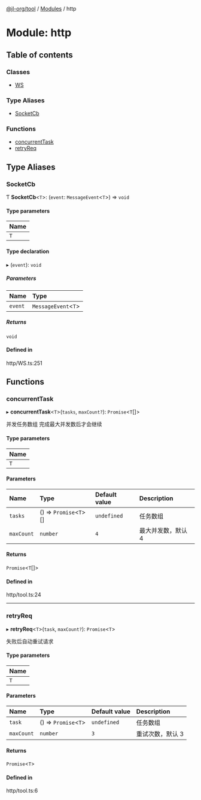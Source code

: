 [@jl-org/tool](../README.md) / [Modules](../modules.md) / http

# Module: http

## Table of contents

### Classes

- [WS](../classes/http.WS.md)

### Type Aliases

- [SocketCb](http.md#socketcb)

### Functions

- [concurrentTask](http.md#concurrenttask)
- [retryReq](http.md#retryreq)

## Type Aliases

### SocketCb

Ƭ **SocketCb**\<`T`\>: (`event`: `MessageEvent`\<`T`\>) => `void`

#### Type parameters

| Name |
| :------ |
| `T` |

#### Type declaration

▸ (`event`): `void`

##### Parameters

| Name | Type |
| :------ | :------ |
| `event` | `MessageEvent`\<`T`\> |

##### Returns

`void`

#### Defined in

http/WS.ts:251

## Functions

### concurrentTask

▸ **concurrentTask**\<`T`\>(`tasks`, `maxCount?`): `Promise`\<`T`[]\>

并发任务数组 完成最大并发数后才会继续

#### Type parameters

| Name |
| :------ |
| `T` |

#### Parameters

| Name | Type | Default value | Description |
| :------ | :------ | :------ | :------ |
| `tasks` | () => `Promise`\<`T`\>[] | `undefined` | 任务数组 |
| `maxCount` | `number` | `4` | 最大并发数，默认 4 |

#### Returns

`Promise`\<`T`[]\>

#### Defined in

http/tool.ts:24

___

### retryReq

▸ **retryReq**\<`T`\>(`task`, `maxCount?`): `Promise`\<`T`\>

失败后自动重试请求

#### Type parameters

| Name |
| :------ |
| `T` |

#### Parameters

| Name | Type | Default value | Description |
| :------ | :------ | :------ | :------ |
| `task` | () => `Promise`\<`T`\> | `undefined` | 任务数组 |
| `maxCount` | `number` | `3` | 重试次数，默认 3 |

#### Returns

`Promise`\<`T`\>

#### Defined in

http/tool.ts:6
